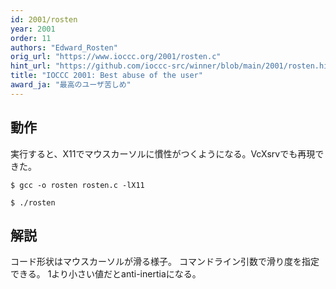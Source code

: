 ```yaml
---
id: 2001/rosten
year: 2001
order: 11
authors: "Edward_Rosten"
orig_url: "https://www.ioccc.org/2001/rosten.c"
hint_url: "https://github.com/ioccc-src/winner/blob/main/2001/rosten.hint"
title: "IOCCC 2001: Best abuse of the user"
award_ja: "最高のユーザ苦しめ"
---
```


## 動作

実行すると、X11でマウスカーソルに慣性がつくようになる。VcXsrvでも再現できた。

```
$ gcc -o rosten rosten.c -lX11

$ ./rosten
```

## 解説

コード形状はマウスカーソルが滑る様子。
コマンドライン引数で滑り度を指定できる。
1より小さい値だとanti-inertiaになる。
